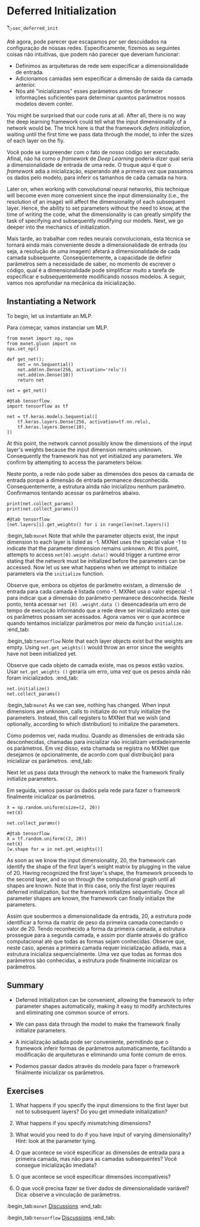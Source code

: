 # Deferred Initialization
:label:`sec_deferred_init`

Até agora, pode parecer que escapamos
por ser descuidados na configuração de nossas redes.
Especificamente, fizemos as seguintes coisas não intuitivas,
que podem não parecer que deveriam funcionar:

* Definimos as arquiteturas de rede
   sem especificar a dimensionalidade de entrada.
* Adicionamos camadas sem especificar
   a dimensão de saída da camada anterior.
* Nós até "inicializamos" esses parâmetros
   antes de fornecer informações suficientes para determinar
   quantos parâmetros nossos modelos devem conter.

You might be surprised that our code runs at all.
After all, there is no way the deep learning framework
could tell what the input dimensionality of a network would be.
The trick here is that the framework *defers initialization*,
waiting until the first time we pass data through the model,
to infer the sizes of each layer on the fly.

Você pode se surpreender com o fato de nosso código ser executado.
Afinal, não há como o *framework* de *Deep Learning*
poderia dizer qual seria a dimensionalidade de entrada de uma rede.
O truque aqui é que o *framework* adia a inicialização,
esperando até a primeira vez que passamos os dados pelo modelo,
para inferir os tamanhos de cada camada na hora.


Later on, when working with convolutional neural networks,
this technique will become even more convenient
since the input dimensionality
(i.e., the resolution of an image)
will affect the dimensionality
of each subsequent layer.
Hence, the ability to set parameters
without the need to know,
at the time of writing the code,
what the dimensionality is
can greatly simplify the task of specifying
and subsequently modifying our models.
Next, we go deeper into the mechanics of initialization.

Mais tarde, ao trabalhar com redes neurais convolucionais,
esta técnica se tornará ainda mais conveniente
desde a dimensionalidade de entrada
(ou seja, a resolução de uma imagem)
afetará a dimensionalidade
de cada camada subsequente.
Conseqüentemente, a capacidade de definir parâmetros
sem a necessidade de saber,
no momento de escrever o código,
qual é a dimensionalidade
pode simplificar muito a tarefa de especificar
e subsequentemente modificando nossos modelos.
A seguir, vamos nos aprofundar na mecânica da inicialização.


## Instantiating a Network

To begin, let us instantiate an MLP.

Para começar, vamos instanciar um MLP.

```{.python .input}
from mxnet import np, npx
from mxnet.gluon import nn
npx.set_np()

def get_net():
    net = nn.Sequential()
    net.add(nn.Dense(256, activation='relu'))
    net.add(nn.Dense(10))
    return net

net = get_net()
```

```{.python .input}
#@tab tensorflow
import tensorflow as tf

net = tf.keras.models.Sequential([
    tf.keras.layers.Dense(256, activation=tf.nn.relu),
    tf.keras.layers.Dense(10),
])
```

At this point, the network cannot possibly know
the dimensions of the input layer's weights
because the input dimension remains unknown.
Consequently the framework has not yet initialized any parameters.
We confirm by attempting to access the parameters below.

Neste ponto, a rede não pode saber
as dimensões dos pesos da camada de entrada
porque a dimensão de entrada permanece desconhecida.
Consequentemente, a estrutura ainda não inicializou nenhum parâmetro.
Confirmamos tentando acessar os parâmetros abaixo.

```{.python .input}
print(net.collect_params)
print(net.collect_params())
```

```{.python .input}
#@tab tensorflow
[net.layers[i].get_weights() for i in range(len(net.layers))]
```

:begin_tab:`mxnet`
Note that while the parameter objects exist,
the input dimension to each layer is listed as -1.
MXNet uses the special value -1 to indicate
that the parameter dimension remains unknown.
At this point, attempts to access `net[0].weight.data()`
would trigger a runtime error stating that the network
must be initialized before the parameters can be accessed.
Now let us see what happens when we attempt to initialize
parameters via the `initialize` function.

Observe que, embora os objetos de parâmetro existam,
a dimensão de entrada para cada camada é listada como -1.
MXNet usa o valor especial -1 para indicar
que a dimensão do parâmetro permanece desconhecida.
Neste ponto, tenta acessar `net [0] .weight.data ()`
desencadearia um erro de tempo de execução informando que a rede
deve ser inicializado antes que os parâmetros possam ser acessados.
Agora vamos ver o que acontece quando tentamos inicializar
parâmetros por meio da função `initialize`.
:end_tab:

:begin_tab:`tensorflow`
Note that each layer objects exist but the weights are empty.
Using `net.get_weights()` would throw an error since the weights
have not been initialized yet.

Observe que cada objeto de camada existe, mas os pesos estão vazios.
Usar `net.get_weights ()` geraria um erro, uma vez que os pesos
ainda não foram inicializados.
:end_tab:

```{.python .input}
net.initialize()
net.collect_params()
```

:begin_tab:`mxnet`
As we can see, nothing has changed.
When input dimensions are unknown,
calls to initialize do not truly initialize the parameters.
Instead, this call registers to MXNet that we wish
(and optionally, according to which distribution)
to initialize the parameters.

Como podemos ver, nada mudou.
Quando as dimensões de entrada são desconhecidas,
chamadas para inicializar não inicializam verdadeiramente os parâmetros.
Em vez disso, esta chamada se registra no MXNet que desejamos
(e opcionalmente, de acordo com qual distribuição)
para inicializar os parâmetros.
:end_tab:

Next let us pass data through the network
to make the framework finally initialize parameters.

Em seguida, vamos passar os dados pela rede
para fazer o framework finalmente inicializar os parâmetros.

```{.python .input}
X = np.random.uniform(size=(2, 20))
net(X)

net.collect_params()
```

```{.python .input}
#@tab tensorflow
X = tf.random.uniform((2, 20))
net(X)
[w.shape for w in net.get_weights()]
```

As soon as we know the input dimensionality,
20,
the framework can identify the shape of the first layer's weight matrix by plugging in the value of 20.
Having recognized the first layer's shape, the framework proceeds
to the second layer,
and so on through the computational graph
until all shapes are known.
Note that in this case,
only the first layer requires deferred initialization,
but the framework initializes sequentially.
Once all parameter shapes are known,
the framework can finally initialize the parameters.

Assim que soubermos a dimensionalidade da entrada,
20,
a estrutura pode identificar a forma da matriz de peso da primeira camada conectando o valor de 20.
Tendo reconhecido a forma da primeira camada, a estrutura prossegue
para a segunda camada,
e assim por diante através do gráfico computacional
até que todas as formas sejam conhecidas.
Observe que, neste caso,
apenas a primeira camada requer inicialização adiada,
mas a estrutura inicializa sequencialmente.
Uma vez que todas as formas dos parâmetros são conhecidas,
a estrutura pode finalmente inicializar os parâmetros.

## Summary

* Deferred initialization can be convenient, allowing the framework to infer parameter shapes automatically, making it easy to modify architectures and eliminating one common source of errors.
* We can pass data through the model to make the framework finally initialize parameters.

* A inicialização adiada pode ser conveniente, permitindo que o framework inferir formas de parâmetros automaticamente, facilitando a modificação de arquiteturas e eliminando uma fonte comum de erros.
* Podemos passar dados através do modelo para fazer o framework finalmente inicializar os parâmetros.


## Exercises

1. What happens if you specify the input dimensions to the first layer but not to subsequent layers? Do you get immediate initialization?
2. What happens if you specify mismatching dimensions?
3. What would you need to do if you have input of varying dimensionality? Hint: look at the parameter tying.

1. O que acontece se você especificar as dimensões de entrada para a primeira camada, mas não para as camadas subsequentes? Você consegue inicialização imediata?
1. O que acontece se você especificar dimensões incompatíveis?
1. O que você precisa fazer se tiver dados de dimensionalidade variável? Dica: observe a vinculação de parâmetros.

:begin_tab:`mxnet`
[Discussions](https://discuss.d2l.ai/t/280)
:end_tab:

:begin_tab:`tensorflow`
[Discussions](https://discuss.d2l.ai/t/281)
:end_tab:
<!--stackedit_data:
eyJoaXN0b3J5IjpbMTk2NDAzNTczLDExMzU1ODY3NzRdfQ==
-->